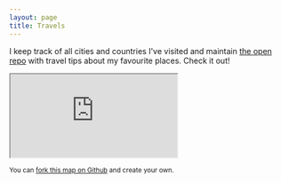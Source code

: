 ```yaml
---
layout: page
title: Travels
---
```


I keep track of all cities and countries I've visited and maintain [the open repo](https://github.com/kirs/travel-tips) with travel tips about
my favourite places. Check it out!

<iframe class="travels-iframe" src="https://kirs.github.io/travel-tips/map/"></iframe>

<small>You can [fork this map on Github](https://github.com/kirs/travel-tips/tree/master/map) and create your own.</small>
